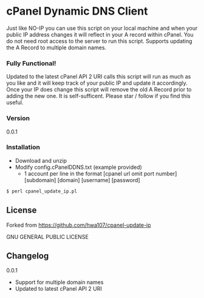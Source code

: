 # cPanel Dynamic DNS Client
Just like NO-IP you can use this script on your local machine and when your public IP address changes it will reflect in your A record within cPanel. You do not need root access to the server to run this script. Supports updating the A Record to multiple domain names.
### Fully Functional!
Updated to the latest cPanel API 2 URI calls this script will run as much as you like and it will keep track of your public IP and update it accordingly. Once your IP does change this script will remove the old A Record prior to adding the new one. It is self-sufficent. Please star / follow if you find this useful.
### Version
0.0.1
### Installation
  - Download and unzip
  - Modify config.cPanelDDNS.txt (example provided)
	- 1 account per line in the format [cpanel url omit port number] [subdomain] [domain] [username] [password]
```sh
$ perl cpanel_update_ip.pl
```
License
----
Forked from https://github.com/hwa107/cpanel-update-ip

GNU GENERAL PUBLIC LICENSE

Changelog
----
0.0.1
  - Support for multiple domain names
  - Updated to latest cPanel API 2 URI
